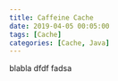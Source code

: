 ```yaml
---
title: Caffeine Cache
date: 2019-04-05 00:05:00
tags: [Cache]
categories: [Cache, Java]
---
```

blabla
dfdf
fadsa